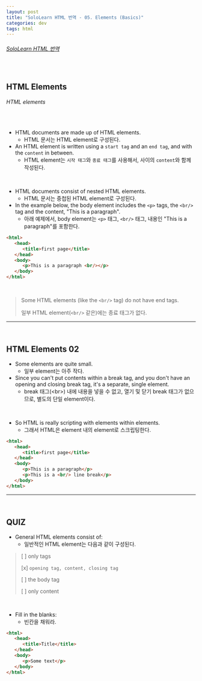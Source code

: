 ```yaml
---
layout: post
title: "SoloLearn HTML 번역 - 05. Elements (Basics)"
categories: dev
tags: html
---
```


###### [SoloLearn HTML 번역](www.sololearn.com)

<br>

## HTML Elements

###### HTML elements

<br>

- HTML documents are made up of HTML elements.
  - HTML 문서는 HTML element로 구성된다.
- An HTML element is written using a `start tag` and an `end tag`, and with the `content` in between.
  - HTML element는 `시작 태그`와 `종료 태그`를 사용해서, 사이의 `content`와 함께 작성된다.

<br>

- HTML documents consist of nested HTML elements.
  - HTML 문서는 중첩된 HTML element로 구성된다.
- In the example below, the body element includes the `<p>` tags, the `<br/>` tag and the content, "This is a paragraph".
  - 아래 예제에서, body element는 `<p>` 태그, `<br/>` 태그, 내용인 "This is a paragraph"를 포함한다.

```html
<html>
   <head>
      <title>first page</title>
   </head>
   <body>
      <p>This is a paragraph <br/></p>
   </body>
</html>
```

<br>

> Some HTML elements (like the `<br/>` tag) do not have end tags.
>
> 일부 HTML element(`<br/>` 같은)에는 종료 태그가 없다.

------

<br>

## HTML Elements 02

- Some elements are quite small.
  - 일부 element는 아주 작다.
- Since you can't put contents within a break tag, and you don't have an opening and closing break tag, it's a separate, single element.
  - break 태그(\<br>) 내에 내용을 넣을 수 없고, 열기 및 닫기 break 태그가 없으므로, 별도의 단일 element이다.

<br>

- So HTML is really scripting with elements within elements.
  - 그래서 HTML은 element 내의 element로 스크립팅한다.

```html
<html>
   <head>
      <title>first page</title>
   </head>
   <body>
      <p>This is a paragraph</p>
      <p>This is a <br/> line break</p>
   </body>
</html>
```

------

<br>

## QUIZ

- General HTML elements consist of:
  - 일반적인 HTML element는 다음과 같이 구성된다.

> [ ] only tags
>
> [x] `opening tag, content, closing tag`
>
> [ ] the body tag
>
> [ ] only content

<br>

- Fill in the blanks:
  - 빈칸을 채워라.

```html
<html>
   <head>
      <title>Title</title>
   </head>
   <body>
      <p>Some text</p>
   </body>
</html>
```

<br>
